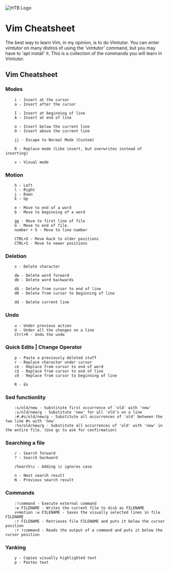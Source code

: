 ![HTB Logo](../media/htb.png)


# Vim Cheatsheet

The best way to learn Vim, in my opinion, is to do Vimtutor. You can enter vimtutor on many distros of using the 'vimtutor' command, but you may have to 'apt install' it. This is a collection of the commands you will learn in Vimtutor.

## Vim Cheatsheet

### Modes

```text
    i - Insert at the cursor
    a - Insert after the cursor

    I - Insert at beginning of line
    A - Insert at end of line

    o - Insert below the current line
    O - Insert above the current line

    jj - Escape to Normal Mode (Custom)

    R - Replace mode (Like insert, but overwrites instead of inserting)

    v - Visual mode
```

### Motion

```text
    h - Left
    l - Right
    j - Down
    k - Up

    e - Move to end of a word
    b - Move to beginning of a word

    gg - Move to first line of file
    G - Move to end of file.
    number + G - Move to line number

    CTRL+O - Move back to older positions
    CTRL+I - Move to newer positions
```

### Deletion

```text
    x - Delete character

    dw - Delete word forward
    db - Delete word backwards

    d$ - Delete from cursor to end of line
    d0 - Delete from cursor to beginning of line

    dd - Delete current line
```

### Undo

```text
    u - Under previous action
    U - Under all the changes on a line
    Ctrl+R - Undu the undo
```

### Quick Edits \| Change Operator

```text
    p - Paste a previously deleted stuff
    r - Replace character under cursor
    ce - Replace from cursor to end of word
    c$ - Replace from cursor to end of line
    c0 - Replace from cursor to beginning of line

    R - En
```

### Sed functionlity

```text
    :s/old/new - Substitute first occurrence of 'old' with 'new'
    :s/old/new/g - Substitute 'new' for all 'old's on a line
    :#,#s/old/new/g - Substitute all occurrences of 'old' between the two line #s with 'new'
    :%s/old/new/g - Substitute all occurrences of 'old' with 'new' in the entire file. (Use gc to ask for confirmation)
```

### Searching a file

```text
    / - Search forward
    ? - Search backward

    /Search\c - Adding \c ignores case

    n - Next search result
    N - Previous search result
```

### Commands

```text
    :!command - Execute external command
    :w FILENAME - Writes the current file to disk as FILENAME
    v+motion :w FILENAME - Saves the visually selected lines in file FILENAME
    :r FILENAME - Retrieves file FILENAME and puts it below the cursor position
    :r !command - Reads the output of a command and puts it below the cursor position
```

### Yanking

```text
    y - Copies visually highlighted text
    p - Pastes text
```


